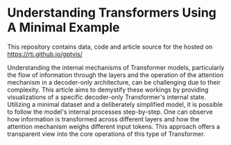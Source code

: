 # Understanding Transformers Using A Minimal Example

This repository contains data, code and article source for the hosted on https://rti.github.io/gptvis/

Understanding the internal mechanisms of Transformer models, particularly the flow of information through the layers and the operation of the attention mechanism in a decoder-only architecture, can be challenging due to their complexity. This article aims to demystify these workings by providing visualizations of a specific decoder-only Transformer's internal state. Utilizing a minimal dataset and a deliberately simplified model, it is possible to follow the model's internal processes step-by-step. One can observe how information is transformed across different layers and how the attention mechanism weighs different input tokens. This approach offers a transparent view into the core operations of this type of Transformer.

